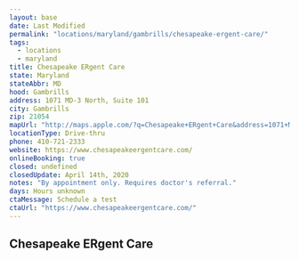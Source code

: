 ```yaml
---
layout: base
date: Last Modified
permalink: "locations/maryland/gambrills/chesapeake-ergent-care/"
tags:
  - locations
  - maryland
title: Chesapeake ERgent Care
state: Maryland
stateAbbr: MD
hood: Gambrills
address: 1071 MD-3 North, Suite 101
city: Gambrills
zip: 21054
mapUrl: "http://maps.apple.com/?q=Chesapeake+ERgent+Care&address=1071+MD-3+North+Suite+101,Gambrills,Maryland,21054"
locationType: Drive-thru
phone: 410-721-2333
website: https://www.chesapeakeergentcare.com/
onlineBooking: true
closed: undefined
closedUpdate: April 14th, 2020
notes: "By appointment only. Requires doctor's referral."
days: Hours unknown
ctaMessage: Schedule a test
ctaUrl: "https://www.chesapeakeergentcare.com/"
---
```

## Chesapeake ERgent Care